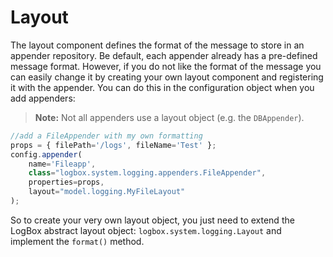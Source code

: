 # Layout

The layout component defines the format of the message to store in an appender repository. Be default, each appender already has a pre-defined message format. However, if you do not like the format of the message you can easily change it by creating your own layout component and registering it with the appender. You can do this in the configuration object when you add appenders:

> **Note:** Not all appenders use a layout object (e.g. the `DBAppender`).

```javascript
//add a FileAppender with my own formatting
props = { filePath='/logs', fileName='Test' };
config.appender(
    name='Fileapp',
    class="logbox.system.logging.appenders.FileAppender",
    properties=props,
    layout="model.logging.MyFileLayout"
);
```

So to create your very own layout object, you just need to extend the LogBox abstract layout object: `logbox.system.logging.Layout` and implement the `format()` method.

